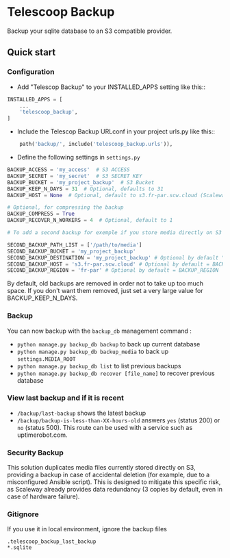 # Telescoop Backup

Backup your sqlite database to an S3 compatible provider.

## Quick start

### Configuration

- Add "Telescop Backup" to your INSTALLED_APPS setting like this::

```python
INSTALLED_APPS = [
    ...
    'telescoop_backup',
]
```

- Include the Telescop Backup URLconf in your project urls.py like this::

```python
    path('backup/', include('telescoop_backup.urls')),
```

- Define the following settings in `settings.py`

```python
BACKUP_ACCESS = 'my_access'  # S3 ACCESS
BACKUP_SECRET = 'my_secret'  # S3 SECRET KEY
BACKUP_BUCKET = 'my_project_backup'  # S3 Bucket
BACKUP_KEEP_N_DAYS = 31  # Optional, defaults to 31
BACKUP_HOST = None  # Optional, default to s3.fr-par.scw.cloud (Scaleway Storage in Paris)

# Optional, for compressing the backup
BACKUP_COMPRESS = True
BACKUP_RECOVER_N_WORKERS = 4  # Optional, default to 1

# To add a second backup for exemple if you store media directly on S3

SECOND_BACKUP_PATH_LIST = ['/path/to/media']
SECOND_BACKUP_BUCKET = 'my_project_backup'
SECOND_BACKUP_DESTINATION = 'my_project_backup' # Optional by default "security_backup"
SECOND_BACKUP_HOST = 's3.fr-par.scw.cloud' # Optional by default = BACKUP_HOST
SECOND_BACKUP_REGION = 'fr-par' # Optional by default = BACKUP_REGION
```

By default, old backups are removed in order not to take up too much space.
If you don't want them removed, just set a very large value for BACKUP_KEEP_N_DAYS.

### Backup

You can now backup with the `backup_db` management command :

- `python manage.py backup_db backup` to back up current database
- `python manage.py backup_db backup_media` to back up `settings.MEDIA_ROOT`
- `python manage.py backup_db list` to list previous backups
- `python manage.py backup_db recover [file_name]` to recover previous database

### View last backup and if it is recent

- `/backup/last-backup` shows the latest backup
- `/backup/backup-is-less-than-XX-hours-old` answers
  `yes` (status 200) or `no` (status 500). This route can be used with a service
  such as uptimerobot.com.

### Security Backup

This solution duplicates media files currently stored directly on S3, providing a backup in case of accidental deletion (for example, due to a misconfigured Ansible script). This is designed to mitigate this specific risk, as Scaleway already provides data redundancy (3 copies by default, even in case of hardware failure).

### Gitignore

If you use it in local environment, ignore the backup files

```
.telescoop_backup_last_backup
*.sqlite
```
